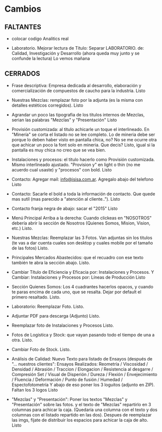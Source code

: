 # Cambios

## FALTANTES
* colocar codigo Analitics real

* Laboratorio. Mejorar lectura de Título: Separar LABORATORIO. de: Calidad, Investigación y Desarrollo (ahora queda muy junto y se confunde la lectura)
Lo vemos mañana

## CERRADOS

* Frase descriptiva: Empresa dedicada al desarrollo, elaboración y comercialización de compuestos de caucho para la industria.
Listo

* Nuestras Mezclas: remplazar foto por la adjunta (es la misma con detalles estéticos corregidos).
Listo

* Agrandar un poco las tipografia de los titulos internos de Mezclas, serian las palabras "Mezclas" y "Presentación"
Listo

* Provisión customizada: al titulo achicarle un toque el interlineado. En "Minería" se corta el listado no se lee completo.
Lo de mineria debe ser porque lo deben haber visto en pantalla chica, no? No se me ocurre otra que achicar un poco la font solo en mineria. Que decis?
Listo, igual si la pantalla es muy chica no creo que se vea bien.

* Instalaciones y procesos: el titulo hacerlo como Provisión customizada. Mismo interlineado ajustado. "Provision y" en light o thin (no me acuerdo cual usaste) y "procesos" con bold.
Listo

* Contacto: Agregar mail: info@isisa.com.ar. Agregalo abajo del telefono
Listo

* Contacto: Sacarle el bold a toda la información de contacto. Que quede mas sutíl (mas parecido a "atención al cliente..").
Listo

* Contacto franja negra de abajo: sacar el "2015"
Listo

* Menú Principal Arriba a la derecha: Cuando clickeas en "NOSOTROS" debería abrir la sección de Nosotros (Quienes Somos, Mision, Vision, etc.)
Listo.

* Nuestras Mezclas: Reemplazar las 3 Fotos.
Van adjuntas sin los titulos (te vas a dar cuenta cuales son desktop y cuales mobile por el tamaño de las fotos)
Listo.

* Principales Mercados Abastecidos: que el recuadro con ese texto también te abra la sección abajo.
Listo.

* Cambiar Título de Eficiencia y Eficacia por: Instalaciones y Procesos. Y Cambiar: Instalaciones y Procesos por: Líneas de Producción
Listo

* Sección Quienes Somos: Los 4 cuadrantes hacerlos opacos, y cuando te paras encima de cada uno, que se resalta. Dejar por default el primero resaltado.
Listo.

* Laboratorio: Reemplazar Foto.
Listo.

* Adjuntar PDF para descarga (Adjunto)
Listo.

* Reemplazar foto de Instalaciones y Procesos
Listo.

* Fotos de Logistica y Stock: que vayan pasando todo el tiempo de una a otra.
Listo.

* Cambiar Foto de Stock.
Listo.

* Análisis de Calidad: Nuevo Texto para listado de Ensayos (después de "... nuestros clientes":
Ensayos Realizados:
Reometría / Viscosidad / Densidad / Abrasión / Traccion / Elongacion / Resistencia al desgarre / Compresión Set / Visual de Disperión / Dureza / Flexión / Envejecimiento / Fluencia / Deformación / Punto de fusión / Humedad / Espectofotometría
Y abajo de eso poner los 3 loguitos (adjunto en ZIP).
Faltan los 3 logos
Listo

* "Mezclas" y "Presentación": Poner los textos "Mezclas" y "Presentación"  sobre las fotos. y el texto de "Mezclas" repartirlo en 3 columnas para achicar la caja. (Quedaría una columna con el texto y dos columnas con el listado repartido en las dos). Despues de reemplazar las imgs, fijate de distribuir los espacios para achicar la caja de alto.
Listo
